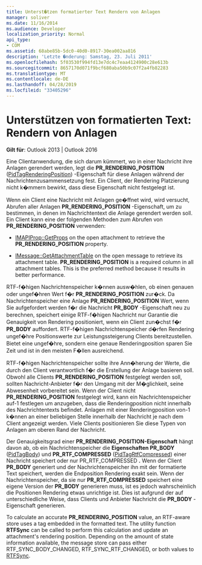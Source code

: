 ```yaml
---
title: Unterst�tzen formatierter Text Rendern von Anlagen
manager: soliver
ms.date: 11/16/2014
ms.audience: Developer
localization_priority: Normal
api_type:
- COM
ms.assetid: 68abe85b-5dc0-40d0-8917-30ea002aa816
description: 'Letzte �nderung: Samstag, 23. Juli 2011'
ms.openlocfilehash: 5f03530f994fd13e7dc4c7eaa4124900c28e613b
ms.sourcegitcommit: 8657170d071f9bcf680aba50b9c07f2a4fb82283
ms.translationtype: MT
ms.contentlocale: de-DE
ms.lasthandoff: 04/28/2019
ms.locfileid: "33405296"
---
```

# <a name="supporting-formatted-text-rendering-attachments"></a>Unterstützen von formatierten Text: Rendern von Anlagen

  
  
**Gilt für**: Outlook 2013 | Outlook 2016 
  
Eine Clientanwendung, die sich darum kümmert, wo in einer Nachricht ihre Anlagen gerendert werden, legt die **PR_RENDERING_POSITION** ([PidTagRenderingPosition](pidtagrenderingposition-canonical-property.md)) -Eigenschaft für diese Anlagen während der Nachrichtenzusammensetzung fest. Ein Client, der Rendering Platzierung nicht k�mmern bewirkt, dass diese Eigenschaft nicht festgelegt ist.
  
Wenn ein Client eine Nachricht mit Anlagen ge�ffnet wird, wird versucht, Abrufen aller Anlagen **PR_RENDERING_POSITION** -Eigenschaft, um zu bestimmen, in denen im Nachrichtentext die Anlage gerendert werden soll. Ein Client kann eine der folgenden Methoden zum Abrufen von **PR_RENDERING_POSITION** verwenden:
  
- [IMAPIProp::GetProps](imapiprop-getprops.md) on the open attachment to retrieve the **PR_RENDERING_POSITION** property. 
    
- [IMessage::GetAttachmentTable](imessage-getattachmenttable.md) on the open message to retrieve its attachment table. **PR_RENDERING_POSITION** is a required column in all attachment tables. This is the preferred method because it results in better performance. 
    
RTF-f�higen Nachrichtenspeicher k�nnen ausw�hlen, ob einen genauen oder ungef�hren Wert f�r **PR_RENDERING_POSITION** zur�ck. Da Nachrichtenspeicher eine Anlage **PR_RENDERING_POSITION** Wert, wenn Sie aufgefordert werden f�r die Nachricht **PR_BODY** -Eigenschaft neu zu berechnen, speichert einige RTF-f�higen Nachricht nur Garantie die Genauigkeit von Rendering positioniert, wenn ein Client zun�chst f�r **PR_BODY** auffordert. RTF-f�higen Nachrichtenspeicher d�rfen Rendering ungef�hre Positionswerte zur Leistungssteigerung Clients bereitzustellen. Bietet eine ungef�hre, sondern eine genaue Renderingposition sparen Sie Zeit und ist in den meisten F�llen ausreichend. 
  
RTF-f�higen Nachrichtenspeicher sollte ihre Ann�herung der Werte, die durch den Client verantwortlich f�r die Erstellung der Anlage basieren soll. Obwohl alle Clients **PR_RENDERING_POSITION** festgelegt werden soll, sollten Nachricht-Anbieter f�r den Umgang mit der M�glichkeit, seine Abwesenheit vorbereitet sein. Wenn der Client nicht **PR_RENDERING_POSITION** festgelegt wird, kann ein Nachrichtenspeicher auf-1 festlegen um anzugeben, dass die Renderingposition nicht innerhalb des Nachrichtentexts befindet. Anlagen mit einer Renderingposition von-1 k�nnen an einer beliebigen Stelle innerhalb der Nachricht je nach dem Client angezeigt werden. Viele Clients positionieren Sie diese Typen von Anlagen am oberen Rand der Nachricht.
  
Der Genauigkeitsgrad einer **PR_RENDERING_POSITION-Eigenschaft** hängt davon ab, ob ein Nachrichtenspeicher die **Eigenschaften PR_BODY** ([PidTagBody](pidtagbody-canonical-property.md)) und **PR_RTF_COMPRESSED** ([PidTagRtfCompressed](pidtagrtfcompressed-canonical-property.md)) einer Nachricht speichert oder nur PR_RTF_COMPRESSED **.** Wenn der Client **PR_BODY** generiert und der Nachrichtenspeicher ihn mit der formatierte Text speichert, werden die Endposition Rendering exakt sein. Wenn der Nachrichtenspeicher, da sie nur **PR_RTF_COMPRESSED** speichert eine eigene Version der **PR_BODY** generieren muss, ist es jedoch wahrscheinlich die Positionen Rendering etwas unrichtige ist. Dies ist aufgrund der auf unterschiedliche Weise, dass Clients und Anbieter Nachricht die **PR_BODY** -Eigenschaft generieren. 
  
To calculate an accurate **PR_RENDERING_POSITION** value, an RTF-aware store uses a tag embedded in the formatted text. The utility function **RTFSync** can be called to perform this calculation and update an attachment's rendering position. Depending on the amount of state information available, the message store can pass either RTF_SYNC_BODY_CHANGED, RTF_SYNC_RTF_CHANGED, or both values to [RTFSync](rtfsync.md).
  

